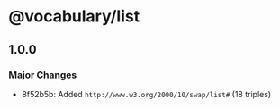 # @vocabulary/list

## 1.0.0

### Major Changes

- 8f52b5b: Added `http://www.w3.org/2000/10/swap/list#` (18 triples)
